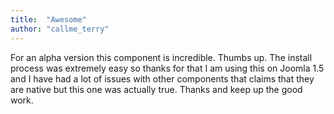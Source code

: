 ```yaml
---
title:  "Awesome"
author: "callme_terry"
---
```

For an alpha version this component is incredible. Thumbs up. The install process was extremely easy so thanks for that I am using this on Joomla 1.5 and I have had a lot of issues with other components that claims that they are native but this one was actually true. Thanks and keep up the good work.